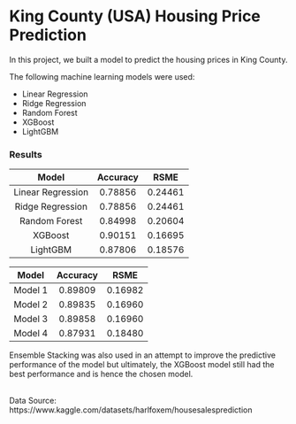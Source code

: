 # King County (USA) Housing Price Prediction

In this project, we built a model to predict the housing prices in King County.

The following machine learning models were used: 
* Linear Regression
* Ridge Regression 
* Random Forest 
* XGBoost
* LightGBM 

### Results 

| Model                 | Accuracy    | RSME       | 
|:--------------------: |:-----------:|:----------:| 
| Linear Regression     | 0.78856     |0.24461     |
| Ridge Regression      | 0.78856     |0.24461     | 
| Random Forest         | 0.84998     |0.20604     | 
| XGBoost               | 0.90151     |0.16695     |
| LightGBM              | 0.87806     |0.18576     |

| Model                 | Accuracy    | RSME       | 
|:--------------------: |:-----------:| :---------:| 
| Model 1               | 0.89809     |0.16982     |
| Model 2               | 0.89835     |0.16960     |
| Model 3               | 0.89858     |0.16960     |
| Model 4               | 0.87931     |0.18480     |


Ensemble Stacking was also used in an attempt to improve the predictive performance of the model but ultimately, the XGBoost model still had the best performance and is hence the chosen model.


<br/>
Data Source: https://www.kaggle.com/datasets/harlfoxem/housesalesprediction
